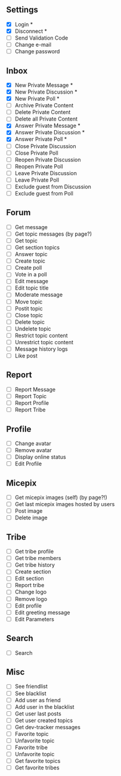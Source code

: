 ## Settings
- [x] Login *
- [x] Disconnect *
- [ ] Send Validation Code
- [ ] Change e-mail
- [ ] Change password

## Inbox
- [x] New Private Message *
- [x] New Private Discussion *
- [x] New Private Poll *
- [ ] Archive Private Content
- [ ] Delete Private Content
- [ ] Delete all Private Content
- [x] Answer Private Message *
- [x] Answer Private Discussion *
- [x] Answer Private Poll *
- [ ] Close Private Discussion
- [ ] Close Private Poll
- [ ] Reopen Private Discussion
- [ ] Reopen Private Poll
- [ ] Leave Private Discussion
- [ ] Leave Private Poll
- [ ] Exclude guest from Discussion
- [ ] Exclude guest from Poll

## Forum
- [ ] Get message
- [ ] Get topic messages (by page?)
- [ ] Get topic
- [ ] Get section topics
- [ ] Answer topic
- [ ] Create topic
- [ ] Create poll
- [ ] Vote in a poll
- [ ] Edit message
- [ ] Edit topic title
- [ ] Moderate message
- [ ] Move topic
- [ ] Postit topic
- [ ] Close topic
- [ ] Delete topic
- [ ] Undelete topic
- [ ] Restrict topic content
- [ ] Unrestrict topic content
- [ ] Message history logs
- [ ] Like post

## Report
- [ ] Report Message
- [ ] Report Topic
- [ ] Report Profile
- [ ] Report Tribe

## Profile
- [ ] Change avatar
- [ ] Remove avatar
- [ ] Display online status
- [ ] Edit Profile
	
## Micepix
- [ ] Get micepix images (self) (by page?!)
- [ ] Get last micepix images hosted by users
- [ ] Post image
- [ ] Delete image

## Tribe
- [ ] Get tribe profile
- [ ] Get tribe members
- [ ] Get tribe history
- [ ] Create section
- [ ] Edit section
- [ ] Report tribe
- [ ] Change logo
- [ ] Remove logo
- [ ] Edit profile
- [ ] Edit greeting message
- [ ] Edit Parameters

## Search
- [ ] Search

## Misc
- [ ] See friendlist
- [ ] See blacklist
- [ ] Add user as friend
- [ ] Add user in the blacklist
- [ ] Get user last posts
- [ ] Get user created topics
- [ ] Get dev-tracker messages
- [ ] Favorite topic
- [ ] Unfavorite topic
- [ ] Favorite tribe
- [ ] Unfavorite topic
- [ ] Get favorite topics
- [ ] Get favorite tribes